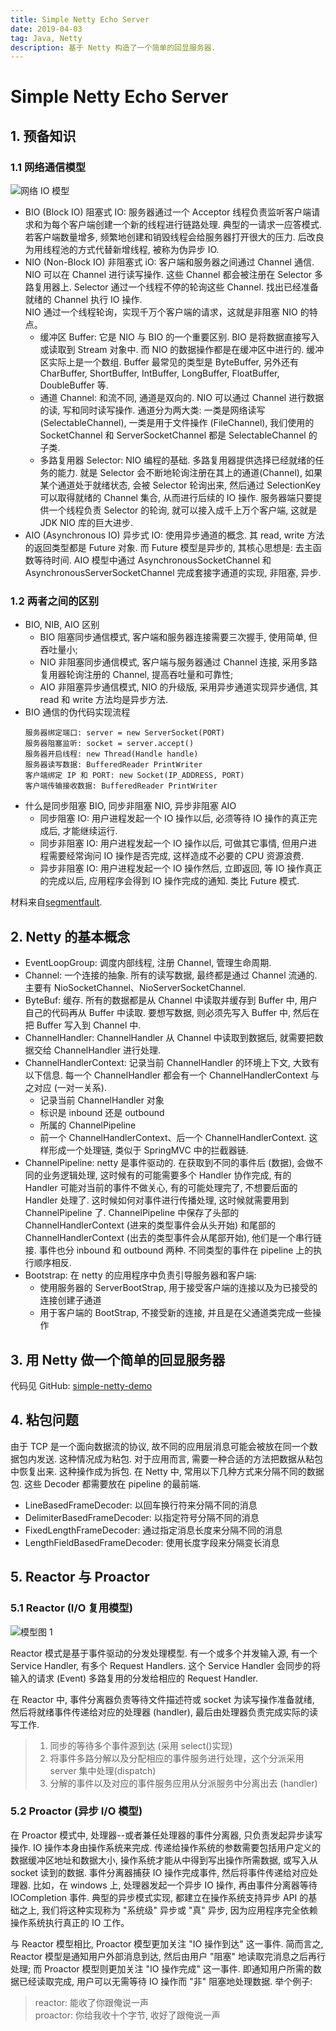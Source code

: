 ```yaml
---
title: Simple Netty Echo Server
date: 2019-04-03
tag: Java, Netty
description: 基于 Netty 构造了一个简单的回显服务器.
---
```


# Simple Netty Echo Server

## 1. 预备知识

### 1.1 网络通信模型

![网络 IO 模型](https://segmentfault.com/img/remote/1460000012976688?w=858&h=851)

- BIO (Block IO) 阻塞式 IO: 服务器通过一个 Acceptor 线程负责监听客户端请求和为每个客户端创建一个新的线程进行链路处理. 典型的一请求一应答模式. 若客户端数量增多, 频繁地创建和销毁线程会给服务器打开很大的压力. 后改良为用线程池的方式代替新增线程, 被称为伪异步 IO.
- NIO (Non-Block IO) 非阻塞式 iO: 客户端和服务器之间通过 Channel 通信. NIO 可以在 Channel 进行读写操作. 这些 Channel 都会被注册在 Selector 多路复用器上. Selector 通过一个线程不停的轮询这些 Channel. 找出已经准备就绪的 Channel 执行 IO 操作.  
  NIO 通过一个线程轮询，实现千万个客户端的请求，这就是非阻塞 NIO 的特点。
  - 缓冲区 Buffer: 它是 NIO 与 BIO 的一个重要区别. BIO 是将数据直接写入或读取到 Stream 对象中. 而 NIO 的数据操作都是在缓冲区中进行的. 缓冲区实际上是一个数组. Buffer 最常见的类型是 ByteBuffer, 另外还有 CharBuffer, ShortBuffer, IntBuffer, LongBuffer, FloatBuffer, DoubleBuffer 等.
  - 通道 Channel: 和流不同, 通道是双向的. NIO 可以通过 Channel 进行数据的读, 写和同时读写操作. 通道分为两大类: 一类是网络读写(SelectableChannel), 一类是用于文件操作 (FileChannel), 我们使用的 SocketChannel 和 ServerSocketChannel 都是 SelectableChannel 的子类.
  - 多路复用器 Selector: NIO 编程的基础. 多路复用器提供选择已经就绪的任务的能力. 就是 Selector 会不断地轮询注册在其上的通道(Channel), 如果某个通道处于就绪状态, 会被 Selector 轮询出来, 然后通过 SelectionKey 可以取得就绪的 Channel 集合, 从而进行后续的 IO 操作. 服务器端只要提供一个线程负责 Selector 的轮询, 就可以接入成千上万个客户端, 这就是 JDK NIO 库的巨大进步.
- AIO (Asynchronous IO) 异步式 IO: 使用异步通道的概念. 其 read, write 方法的返回类型都是 Future 对象. 而 Future 模型是异步的, 其核心思想是: 去主函数等待时间. AIO 模型中通过 AsynchronousSocketChannel 和 AsynchronousServerSocketChannel 完成套接字通道的实现, 非阻塞, 异步.

### 1.2 两者之间的区别

- BIO, NIB, AIO 区别
  - BIO 阻塞同步通信模式, 客户端和服务器连接需要三次握手, 使用简单, 但吞吐量小;
  - NIO 非阻塞同步通信模式, 客户端与服务器通过 Channel 连接, 采用多路复用器轮询注册的 Channel, 提高吞吐量和可靠性;
  - AIO 非阻塞异步通信模式, NIO 的升级版, 采用异步通道实现异步通信, 其 read 和 write 方法均是异步方法.
- BIO 通信的伪代码实现流程
  ```text
  服务器绑定端口: server = new ServerSocket(PORT)
  服务器阻塞监听: socket = server.accept()
  服务器开启线程: new Thread(Handle handle)
  服务器读写数据: BufferedReader PrintWriter
  客户端绑定 IP 和 PORT: new Socket(IP_ADDRESS, PORT)
  客户端传输接收数据: BufferedReader PrintWriter
  ```
- 什么是同步阻塞 BIO, 同步非阻塞 NIO, 异步非阻塞 AIO
  - 同步阻塞 IO: 用户进程发起一个 IO 操作以后, 必须等待 IO 操作的真正完成后, 才能继续运行.
  - 同步非阻塞 IO: 用户进程发起一个 IO 操作以后, 可做其它事情, 但用户进程需要经常询问 IO 操作是否完成, 这样造成不必要的 CPU 资源浪费.
  - 异步非阻塞 IO: 用户进程发起一个 IO 操作然后, 立即返回, 等 IO 操作真正的完成以后, 应用程序会得到 IO 操作完成的通知. 类比 Future 模式.

材料来自[segmentfault](https://segmentfault.com/a/1190000012976683).

## 2. Netty 的基本概念

- EventLoopGroup: 调度内部线程, 注册 Channel, 管理生命周期.
- Channel: 一个连接的抽象. 所有的读写数据, 最终都是通过 Channel 流通的. 主要有 NioSocketChannel、NioServerSocketChannel.
- ByteBuf: 缓存. 所有的数据都是从 Channel 中读取并缓存到 Buffer 中, 用户自己的代码再从 Buffer 中读取. 要想写数据, 则必须先写入 Buffer 中, 然后在把 Buffer 写入到 Channel 中.
- ChannelHandler: ChannelHandler 从 Channel 中读取到数据后, 就需要把数据交给 ChannelHandler 进行处理.
- ChannelHandlerContext: 记录当前 ChannelHandler 的环境上下文, 大致有以下信息. 每一个 ChannelHandler 都会有一个 ChannelHandlerContext 与之对应 (一对一关系).
  - 记录当前 ChannelHandler 对象
  - 标识是 inbound 还是 outbound
  - 所属的 ChannelPipeline
  - 前一个 ChannelHandlerContext、后一个 ChannelHandlerContext. 这样形成一个处理链, 类似于 SpringMVC 中的拦截器链.
- ChannelPipeline: netty 是事件驱动的. 在获取到不同的事件后 (数据), 会做不同的业务逻辑处理, 这时候有的可能需要多个 Handler 协作完成, 有的 Handler 可能对当前的事件不做关心, 有的可能处理完了, 不想要后面的 Handler 处理了. 这时候如何对事件进行传播处理, 这时候就需要用到 ChannelPipeline 了. ChannelPipeline 中保存了头部的 ChannelHandlerContext (进来的类型事件会从头开始) 和尾部的 ChannelHandlerContext (出去的类型事件会从尾部开始), 他们是一个串行链接. 事件也分 inbound 和 outbound 两种. 不同类型的事件在 pipeline 上的执行顺序相反.
- Bootstrap: 在 netty 的应用程序中负责引导服务器和客户端:
  - 使用服务器的 ServerBootStrap, 用于接受客户端的连接以及为已接受的连接创建子通道
  - 用于客户端的 BootStrap, 不接受新的连接, 并且是在父通道类完成一些操作

## 3. 用 Netty 做一个简单的回显服务器

代码见 GitHub: [simple-netty-demo](https://github.com/K9A2/simple-netty-demo)

## 4. 粘包问题

由于 TCP 是一个面向数据流的协议, 故不同的应用层消息可能会被放在同一个数据包内发送. 这种情况成为粘包. 对于应用而言, 需要一种合适的方法把数据从粘包中恢复出来. 这种操作成为拆包. 在 Netty 中, 常用以下几种方式来分隔不同的数据包. 这些 Decoder 都需要放在 pipeline 的最前端.

- LineBasedFrameDecoder: 以回车换行符来分隔不同的消息
- DelimiterBasedFrameDecoder: 以指定符号分隔不同的消息
- FixedLengthFrameDecoder: 通过指定消息长度来分隔不同的消息
- LengthFieldBasedFrameDecoder: 使用长度字段来分隔变长消息

## 5. Reactor 与 Proactor

### 5.1 Reactor (I/O 复用模型)

![模型图 1](https://user-gold-cdn.xitu.io/2018/7/11/164874093c4d67ab?imageView2/0/w/1280/h/960/format/webp/ignore-error/1)

Reactor 模式是基于事件驱动的分发处理模型. 有一个或多个并发输入源, 有一个 Service Handler, 有多个 Request Handlers. 这个 Service Handler 会同步的将输入的请求 (Event) 多路复用的分发给相应的 Request Handler.

在 Reactor 中, 事件分离器负责等待文件描述符或 socket 为读写操作准备就绪, 然后将就绪事件传递给对应的处理器 (handler), 最后由处理器负责完成实际的读写工作.

> 1. 同步的等待多个事件源到达 (采用 select()实现)
> 2. 将事件多路分解以及分配相应的事件服务进行处理，这个分派采用 server 集中处理(dispatch)
> 3. 分解的事件以及对应的事件服务应用从分派服务中分离出去 (handler)

### 5.2 Proactor (异步 I/O 模型)

在 Proactor 模式中, 处理器--或者兼任处理器的事件分离器, 只负责发起异步读写操作. IO 操作本身由操作系统来完成. 传递给操作系统的参数需要包括用户定义的数据缓冲区地址和数据大小, 操作系统才能从中得到写出操作所需数据, 或写入从 socket 读到的数据. 事件分离器捕获 IO 操作完成事件, 然后将事件传递给对应处理器. 比如，在 windows 上, 处理器发起一个异步 IO 操作, 再由事件分离器等待 IOCompletion 事件. 典型的异步模式实现, 都建立在操作系统支持异步 API 的基础之上, 我们将这种实现称为 "系统级" 异步或 "真" 异步, 因为应用程序完全依赖操作系统执行真正的 IO 工作。

与 Reactor 模型相比, Proactor 模型更加关注 "IO 操作到达" 这一事件. 简而言之, Reactor 模型是通知用户外部消息到达, 然后由用户 "阻塞" 地读取完消息之后再行处理; 而 Proactor 模型则更加关注 "IO 操作完成" 这一事件. 即通知用户所需的数据已经读取完成, 用户可以无需等待 IO 操作而 "非" 阻塞地处理数据. 举个例子:

> reactor: 能收了你跟俺说一声  
> proactor: 你给我收十个字节, 收好了跟俺说一声
